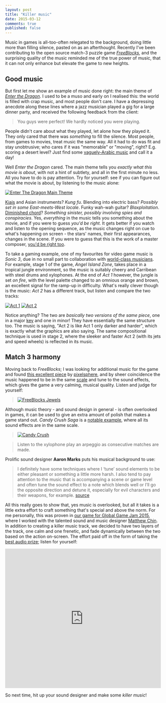 ```yaml
---
layout: post
title: "Killer music"
date: 2015-03-12
comments: true
published: false
---
```


Music in games is all-too-often relegated to the background, doing little more than filling silence, pasted on as an afterthought. Recently I've been contributing to the open source match-3 puzzle game [_FreeBlocks_](https://github.com/dorkster/freeblocks), and the surprising quality of the music reminded me of the true power of music, that it can not only enhance but elevate the game to new heights.

## Good music

But first let me show an example of music done right: the main theme of [_Enter the Dragon_](https://en.wikipedia.org/wiki/Enter_the_Dragon). I used to be a muso and early on I realised this: the world is filled with crap music, and most people don't care. I have a depressing anecdote along these lines where a jazz musician played a gig for a large dinner party, and received the following feedback from the client:

> You guys were perfect! We hardly noticed you were playing.

People didn't care about what they played, let alone how they played it. They only cared that there was _something_ to fill the silence. Most people, from games to movies, treat music the same way. All it had to do was fit and stay unobtrusive; who cares if it was "memorable" or "moving", right? E.g. scoring a desert level? Just find some [vaguely-Arabic music](http://tvtropes.org/pmwiki/pmwiki.php/Main/ShiftingSandLand) and call it a day!

Well _Enter the Dragon_ cared. The main theme tells you _exactly what this movie is about_, with not a hint of subtlety, and all in the first minute no less. All you have to do is pay attention. Try for yourself: see if you can figure out what the movie is about, by listening to the music alone:

[![Enter The Dragon Main Theme](http://img.youtube.com/vi/c1KNZNGT5_w/0.jpg)](http://www.youtube.com/watch?v=c1KNZNGT5_w)

[Kiais](https://en.wikipedia.org/wiki/Kiai) and Asian instruments? _Kung fu_. Blending into electric bass? _Possibly set in some East-meets-West locale_. Funky wah-wah guitar? _Blaxploitation_. [Diminished chord](https://en.wikipedia.org/wiki/Half-diminished_seventh_chord)? _Something sinister, possibly involving spies and conspiracies_. Yes, _everything_ in the music tells you something about the movie, and if you were to guess _you'd be right_. It gets better if you watch and listen to the opening sequence, as the music changes right on cue to what's happening on screen - the stars' names, their first appearances, changes in the scene. If you were to guess that this is the work of a master composer, [you'd be right too](https://en.wikipedia.org/wiki/Lalo_Schifrin).

To take a gaming example, one of my favourites for video game music is _Sonic 3_, due in no small part to collaboration with [world-class musicians](https://en.wikipedia.org/wiki/Sonic_the_Hedgehog_3#Michael_Jackson.27s_involvement). For example, stage 1 of the game, _Angel Island Zone_, takes place in a tropical jungle environment, so the music is suitably cheery and Carribean with steel drums and xylophones. At the end of _Act 1_ however, the jungle is set _on fire_, with the level palette changed to an omnious orange and brown, an excellent signal for the ramp-up in difficulty. What's really clever though is the music: _Act 2_ has a different track, but listen and compare the two tracks:

[![Act 1](http://img.youtube.com/vi/sC-d-AM0gCM/0.jpg)](http://www.youtube.com/watch?v=sC-d-AM0gCM)
[![Act 2](http://img.youtube.com/vi/_GWv8JaJpc8/0.jpg)](http://www.youtube.com/watch?v=_GWv8JaJpc8)

Notice anything? The two are _basically two versions of the same piece_, one in a major [key](https://en.wikipedia.org/wiki/Key_(music)) and one in minor! They have essentially the same structure too. The music is saying, "Act 2 is like Act 1 only darker and harder", which is exactly what the graphics are also saying. The same compositional technique is used in stage 2, where the sleeker and faster Act 2 (with its jets and speed wheels) is reflected in its music.

## Match 3 harmony

Moving back to _FreeBlocks_; I was looking for additional music for the game and found [this excellent piece](http://opengameart.org/content/crystal-cave-mysterious-ambience-seamless-loop) by [pixelsphere](http://pixelsphere.org/), and by sheer coincidence the music happened to be in the same [scale](https://en.wikipedia.org/wiki/Scale_(music)) and tune to the sound effects, which gives the game a very calming, musical quality. Listen and judge for yourself:

> [![FreeBlocks Jewels](http://img.youtube.com/vi/X4zXAk4pyx4/0.jpg)](https://www.youtube.com/watch?v=X4zXAk4pyx4)

Although music theory - and sound design in general - is often overlooked in games, it can be used to give an extra amount of polish that makes a game stand out. *Candy Crush Saga* is a [notable example](http://www.gamasutra.com/blogs/PJBelcher/20130712/196145/Why_Candy_Crush_Saga_is_so_Engaging__An_Audio_Breakdown.php), where all its sound effects are in the same scale.

> [![Candy Crush](http://img.youtube.com/vi/8TIeNDnJiN8/0.jpg)](https://www.youtube.com/watch?v=8TIeNDnJiN8&feature=youtu.be&t=6m57s)

> Listen to the xylophone play an arpeggio as consecutive matches are made.

Prolific sound designer **Aaron Marks** puts his musical background to use:

> I definitely have some techniques where I ‘tune’ sound elements to be either pleasant or something a little more harsh. I also tend to pay attention to the music that is accompanying a scene or game level and often tune the sound effect to a note which blends well or I’ll go the opposite direction and detune it, especially for evil characters and their weapons, for example. [source](http://designingsound.org/2010/10/aaron-marks-special-reader-questions/)

All this really goes to show that, yes music is overlooked, but all it takes is a little extra effort to craft something that's special and above the norm. For me personally, this was proven in [our game for Global Game Jam 2015](http://www.sweatychair.com/nohumanity/), where I worked with the talented sound and music designer [Matthew Chin](http://matthewchincomposer.com/). In addition to creating a killer music track, we decided to have two layers of the track, one calm and one frenetic, and fade dynamically between the two based on the action on-screen. The effort paid off in the form of taking the [best audio prize](http://www.gamejamsydney.com/#winners); listen for yourself:

<iframe width="100%" height="450" scrolling="no" frameborder="no" src="https://w.soundcloud.com/player/?url=https%3A//api.soundcloud.com/tracks/190574205&amp;auto_play=false&amp;hide_related=false&amp;show_comments=true&amp;show_user=true&amp;show_reposts=false&amp;visual=true">&nbsp;</iframe>

So next time, hit up your sound designer and make some *killer music*!
